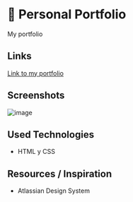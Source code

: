 # 📄 Personal Portfolio
My portfolio

## Links
[Link to my portfolio](https://gians1821.github.io/personal-portfolio)

## Screenshots
![image](https://github.com/gians1821/personal-portfolio/assets/111713609/7b6d11f5-5c2a-407d-8c5e-6581a1a2c77b)

## Used Technologies
- HTML y CSS

## Resources / Inspiration
- Atlassian Design System
